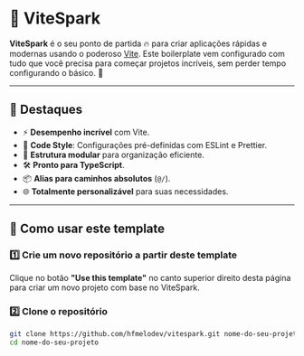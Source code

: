 # 🚀 **ViteSpark**  

**ViteSpark** é o seu ponto de partida 🔥 para criar aplicações rápidas e modernas usando o poderoso [Vite](https://vitejs.dev/). Este boilerplate vem configurado com tudo que você precisa para começar projetos incríveis, sem perder tempo configurando o básico. 🚀

---

## 🌟 **Destaques**
- ⚡ **Desempenho incrível** com Vite.
- 💅 **Code Style**: Configurações pré-definidas com ESLint e Prettier.
- 📁 **Estrutura modular** para organização eficiente.
- 🛠️ **Pronto para TypeScript**.
- 📦 **Alias para caminhos absolutos** (`@/`).
- 🌐 **Totalmente personalizável** para suas necessidades.

---

## 🎯 **Como usar este template**
### 1️⃣ Crie um novo repositório a partir deste template  
Clique no botão **"Use this template"** no canto superior direito desta página para criar um novo projeto com base no ViteSpark.  

### 2️⃣ Clone o repositório  
```bash
git clone https://github.com/hfmelodev/vitespark.git nome-do-seu-projeto
cd nome-do-seu-projeto
